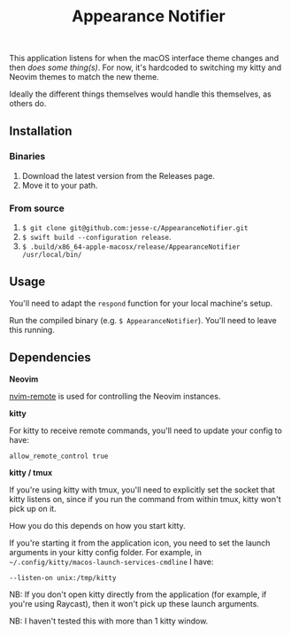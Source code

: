 <div align='center'>
  <h1>Appearance Notifier</h1><br>
</div>

This application listens for when the macOS interface theme changes and then _does some thing(s)_. For now, it's hardcoded to switching my kitty and Neovim themes to match the new theme.

Ideally the different things themselves would handle this themselves, as others do.

## Installation

### Binaries

1. Download the latest version from the Releases page.
2. Move it to your path.

### From source

1. `$ git clone git@github.com:jesse-c/AppearanceNotifier.git`
2. `$ swift build --configuration release`.
3. `$ .build/x86_64-apple-macosx/release/AppearanceNotifier /usr/local/bin/`

## Usage

You'll need to adapt the `respond` function for your local machine's setup.

Run the compiled binary (e.g. `$ AppearanceNotifier`). You'll need to leave this running.

## Dependencies

**Neovim**

[nvim-remote](https://github.com/mhinz/neovim-remote) is used for controlling the Neovim instances.

**kitty**

For kitty to receive remote commands, you'll need to update your config to have:

```
allow_remote_control true
```

**kitty / tmux**

If you're using kitty with tmux, you'll need to explicitly set the socket that kitty listens on, since if you run the command from within tmux, kitty won't pick up on it.

How you do this depends on how you start kitty.

If you're starting it from the application icon, you need to set the launch arguments in your kitty config folder. For example, in `~/.config/kitty/macos-launch-services-cmdline` I have:

```
--listen-on unix:/tmp/kitty
```

NB: If you don't open kitty directly from the application (for example, if you're using Raycast), then it won't pick up these launch arguments.

NB: I haven't tested this with more than 1 kitty window.
